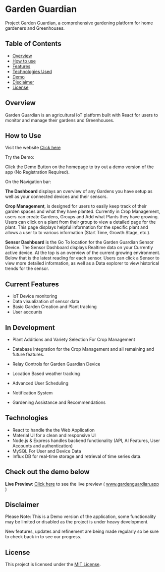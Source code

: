 # Garden Guardian

Project Garden Guardian, a comprehensive gardening platform for home gardeners and Greenhouses.

## Table of Contents
- [Overview](#overview)
- [How to use](#how-to-use)
- [Features](#current-features)
- [Technologies Used](#technologies)
- [Demo](#check-out-the-demo-below)
- [Disclaimer](#disclaimer)
- [License](#license)

## Overview

Garden Guardian is an agricultural IoT platform built with React for users to monitor and manage their gardens and Greenhouses.

## How to Use

Visit the website [Click here](https://www.gardenguardian.app)

Try the Demo:

Click the Demo Button on the homepage to try out a demo version of the app (No Registration Required).

On the Navigation bar:

<b>The Dashboard</b> displays an overview of any Gardens you have setup as well as your connected devices and their sensors.

<b>Crop Management</b>, is designed for users to easily keep track of their garden spaces and what they have planted. Currently in Crop Management, users can create Gardens, Groups and Add what Plants they have growing. Users can click on a plant from their group to view a detailed page for the plant. This page displays helpful information for the specific plant and allows a user to to various information (Start Time, Growth Stage, etc.).

<b>Sensor Dashboard</b> is the Go To location for the Garden Guardian Sensor Device. The Sensor Dashboard displays Realtime data on your Currently active device. At the top is an overview of the current growing environment. Below that is the latest reading for each sensor. Users can click a Sensor to view more detailed information, as well as a Data explorer to view historical trends for the sensor.


## Current Features

- IoT Device monitoring
- Data visualization of sensor data
- Basic Garden Creation and Plant tracking
- User accounts

## In Development

- Plant Additions and Variety Selection For Crop Management
- Database Integration for the Crop Management and all remaining and future features.
- Relay Controls for Garden Guardian Device

- Location Based weather tracking
- Advanced User Scheduling
- Notification System
- Gardening Assistance and Recommendations

## Technologies

- React to handle the the Web Application
- Material UI for a clean and responsive UI
- Node.js & Express handles backend functionality (API, AI Features, User Accounts and authentication)
- MySQL For User and Device Data
- Influx DB for real-time storage and retrieval of time series data.


## Check out the demo below

<b>Live Preview: </b> [Click here](https://www.gardenguardian.app) to see the live preview ( www.gardenguardian.app )


## Disclaimer

Please Note: This is a Demo version of the application, some functionality may be limited or disabled as the project is under heavy development.

New features, updates and refinement are being made regularly so be sure to check back in to see our progress.


## License

This project is licensed under the [MIT License](LICENSE).